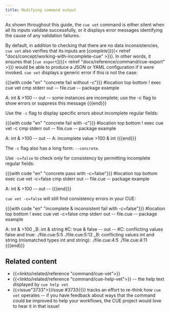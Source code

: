 ```yaml
---
title: Modifying command output
---
```


As shown throughout this guide, the `cue vet` command is either silent when
all its inputs validate successfully, or it displays error messages identifying
the cause of any validation failures.

By default, in addition to checking that there are no data inconsistencies,
`cue vet` also verifies that its inputs are
[*complete*]({{< relref "docs/concept/working-with-incomplete-cue" >}}).
In other words, it ensures that
[`cue export`]({{< relref "docs/reference/command/cue-export" >}})
would be able to produce a JSON or YAML configuration if it were invoked.
`cue vet` displays a generic error if this is not the case:

{{{with code "en" "concrete fail without -c"}}}
#location top bottom
! exec cue vet
cmp stderr out
-- file.cue --
package example

A: int & >100
-- out --
some instances are incomplete; use the -c flag to show errors or suppress this message
{{{end}}}

Use the `-c` flag to display specific errors about incomplete regular fields:

{{{with code "en" "concrete fail with -c"}}}
#location top bottom
! exec cue vet -c
cmp stderr out
-- file.cue --
package example

A: int & >100
-- out --
A: incomplete value >100 & int
{{{end}}}

The `-c` flag also has a long form: `--concrete`.

Use `-c=false` to check *only* for consistency by permitting incomplete regular
fields:

{{{with code "en" "concrete pass with -c=false"}}}
#location top bottom
exec cue vet -c=false
cmp stderr out
-- file.cue --
package example

A: int & >100
-- out --
{{{end}}}

`cue vet -c=false` will still find consistency errors in your CUE:

{{{with code "en" "incomplete & inconsistent fail with -c=false"}}}
#location top bottom
! exec cue vet -c=false
cmp stderr out
-- file.cue --
package example

A:  int & >100
_B: int & string
#C: true & false
-- out --
#C: conflicting values false and true:
    ./file.cue:5:5
    ./file.cue:5:12
_B: conflicting values int and string (mismatched types int and string):
    ./file.cue:4:5
    ./file.cue:4:11
{{{end}}}

## Related content

- {{<linkto/related/reference "command/cue-vet">}}
- {{<linkto/related/reference "command/cue-help-vet">}} -- the help text displayed by `cue help vet`
- {{<issue"3733">}}Issue #3733{{</issue>}} tracks an effort to re-think how
  `cue vet` operates -- if you have feedback about ways that the command could
  be improved to help your workflows, the CUE project would love to hear it in
  that issue!
